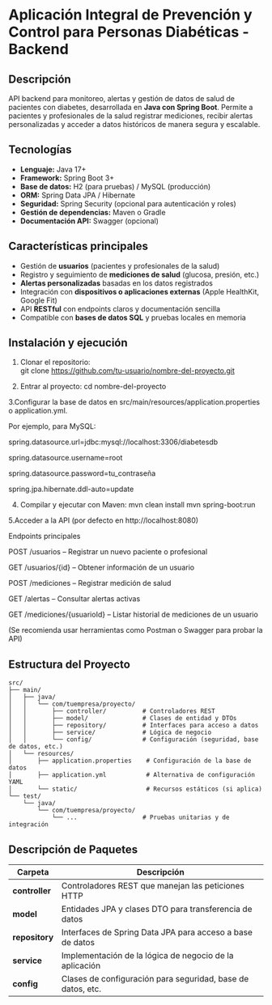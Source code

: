 # Aplicación Integral de Prevención y Control para Personas Diabéticas - Backend

## Descripción
API backend para monitoreo, alertas y gestión de datos de salud de pacientes con diabetes, desarrollada en **Java con Spring Boot**. Permite a pacientes y profesionales de la salud registrar mediciones, recibir alertas personalizadas y acceder a datos históricos de manera segura y escalable.

## Tecnologías
- **Lenguaje:** Java 17+  
- **Framework:** Spring Boot 3+  
- **Base de datos:** H2 (para pruebas) / MySQL (producción)  
- **ORM:** Spring Data JPA / Hibernate  
- **Seguridad:** Spring Security (opcional para autenticación y roles)  
- **Gestión de dependencias:** Maven o Gradle  
- **Documentación API:** Swagger (opcional)

## Características principales
- Gestión de **usuarios** (pacientes y profesionales de la salud)  
- Registro y seguimiento de **mediciones de salud** (glucosa, presión, etc.)  
- **Alertas personalizadas** basadas en los datos registrados  
- Integración con **dispositivos o aplicaciones externas** (Apple HealthKit, Google Fit)  
- API **RESTful** con endpoints claros y documentación sencilla  
- Compatible con **bases de datos SQL** y pruebas locales en memoria  

## Instalación y ejecución

1. Clonar el repositorio:  
git clone https://github.com/tu-usuario/nombre-del-proyecto.git

2. Entrar al proyecto:
cd nombre-del-proyecto

3.Configurar la base de datos en src/main/resources/application.properties o application.yml. 

Por ejemplo, para MySQL:

spring.datasource.url=jdbc:mysql://localhost:3306/diabetesdb

spring.datasource.username=root

spring.datasource.password=tu_contraseña

spring.jpa.hibernate.ddl-auto=update

4. Compilar y ejecutar con Maven:
mvn clean install
mvn spring-boot:run


5.Acceder a la API (por defecto en http://localhost:8080)


Endpoints principales


POST /usuarios – Registrar un nuevo paciente o profesional


GET /usuarios/{id} – Obtener información de un usuario


POST /mediciones – Registrar medición de salud


GET /alertas – Consultar alertas activas


GET /mediciones/{usuarioId} – Listar historial de mediciones de un usuario


(Se recomienda usar herramientas como Postman o Swagger para probar la API)


## Estructura del Proyecto

```
src/
├── main/
│   ├── java/
│   │   └── com/tuempresa/proyecto/
│   │       ├── controller/          # Controladores REST
│   │       ├── model/               # Clases de entidad y DTOs
│   │       ├── repository/          # Interfaces para acceso a datos
│   │       ├── service/             # Lógica de negocio
│   │       └── config/              # Configuración (seguridad, base de datos, etc.)
│   └── resources/
│       ├── application.properties    # Configuración de la base de datos
│       ├── application.yml           # Alternativa de configuración YAML
│       └── static/                   # Recursos estáticos (si aplica)
└── test/
    └── java/
        └── com/tuempresa/proyecto/
            └── ...                  # Pruebas unitarias y de integración
```

## Descripción de Paquetes

| Carpeta | Descripción |
|---------|-------------|
| **controller** | Controladores REST que manejan las peticiones HTTP |
| **model** | Entidades JPA y clases DTO para transferencia de datos |
| **repository** | Interfaces de Spring Data JPA para acceso a base de datos |
| **service** | Implementación de la lógica de negocio de la aplicación |
| **config** | Clases de configuración para seguridad, base de datos, etc. |






